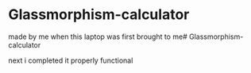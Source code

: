 # Glassmorphism-calculator
made by me when this laptop was first brought to me# Glassmorphism-calculator

next i completed it properly functional
